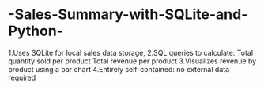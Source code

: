 # -Sales-Summary-with-SQLite-and-Python-
1.Uses SQLite for local sales data storage,
2.SQL queries to calculate:
  Total quantity sold per product
  Total revenue per product
3.Visualizes revenue by product using a bar chart
4.Entirely self-contained: no external data required
